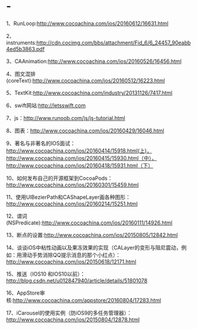 # -
1、RunLoop:http://www.cocoachina.com/ios/20160612/16631.html

2、instruments:http://cdn.cocimg.com/bbs/attachment/Fid_6/6_24457_90eabb4ed5b3863.pdf

3、CAAnimation:http://www.cocoachina.com/ios/20160526/16456.html

4、图文混排(coreText):http://www.cocoachina.com/ios/20160512/16223.html

5、TextKit:http://www.cocoachina.com/industry/20131126/7417.html

6、swift网站:http://letsswift.com

7、js：http://www.runoob.com/js/js-tutorial.html

8、图表：http://www.cocoachina.com/ios/20160429/16046.html

9、著名与非著名的IOS面试：http://www.cocoachina.com/ios/20160414/15918.html(上)，http://www.cocoachina.com/ios/20160415/15930.html（中），http://www.cocoachina.com/ios/20160418/15931.html（下）

10、如何发布自己的开源框架到CocoaPods：http://www.cocoachina.com/ios/20160301/15459.html

11、使用UIBezierPath和CAShapeLayer画各种图形：http://www.cocoachina.com/ios/20160214/15251.html

12、谓词(NSPredicate):http://www.cocoachina.com/ios/20160111/14926.html

13、断点的设置:http://www.cocoachina.com/ios/20150805/12842.html

14、谈谈iOS中粘性动画以及果冻效果的实现（CALayer的变形与阻尼震动，例如：用滑动手势消除QQ提示消息的那个小红点）：http://www.cocoachina.com/ios/20150618/12171.html

15、推送（IOS10 和IOS10以前）：http://blog.csdn.net/u012847940/article/details/51801078

16、AppStore审核:http://www.cocoachina.com/appstore/20160804/17283.html

17、iCarousel的使用实例（防iOS9的多任务管理器）：http://www.cocoachina.com/ios/20150804/12878.html
